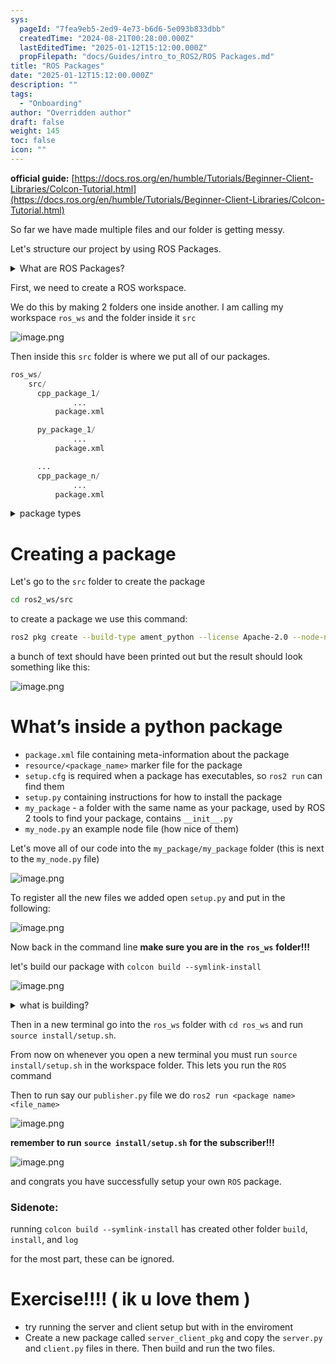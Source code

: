 ```yaml
---
sys:
  pageId: "7fea9eb5-2ed9-4e73-b6d6-5e093b833dbb"
  createdTime: "2024-08-21T00:28:00.000Z"
  lastEditedTime: "2025-01-12T15:12:00.000Z"
  propFilepath: "docs/Guides/intro_to_ROS2/ROS Packages.md"
title: "ROS Packages"
date: "2025-01-12T15:12:00.000Z"
description: ""
tags:
  - "Onboarding"
author: "Overridden author"
draft: false
weight: 145
toc: false
icon: ""
---
```


**official guide:** [https://docs.ros.org/en/humble/Tutorials/Beginner-Client-Libraries/Colcon-Tutorial.html](https://docs.ros.org/en/humble/Tutorials/Beginner-Client-Libraries/Colcon-Tutorial.html)

So far we have made multiple files and our folder is getting messy.

Let's structure our project by using ROS Packages.

<details>

<summary>What are ROS Packages?</summary>

ROS Packages are, as the name implies, packages of code that are highly sharable between ROS developers.

They consist of a folder, `package.xml` file, and source code

```python
      cpp_package_1/
		      ... imagine much code files here ..
          package.xml
```

</details>

First, we need to create a ROS workspace.

We do this by making 2 folders one inside another. I am calling my workspace `ros_ws` and the folder inside it `src`

![image.png](https://prod-files-secure.s3.us-west-2.amazonaws.com/d518164a-d88e-44d1-a4ee-3adb3bd8bce0/70706947-fd18-4537-a67b-e12946812d31/image.png?X-Amz-Algorithm=AWS4-HMAC-SHA256&X-Amz-Content-Sha256=UNSIGNED-PAYLOAD&X-Amz-Credential=ASIAZI2LB4666TLZAHVS%2F20250319%2Fus-west-2%2Fs3%2Faws4_request&X-Amz-Date=20250319T100943Z&X-Amz-Expires=3600&X-Amz-Security-Token=IQoJb3JpZ2luX2VjEBoaCXVzLXdlc3QtMiJHMEUCIEU18uSZGIaQOw39WEAxgs46R%2BbGgRB4PWmZJMeHcIWXAiEAywvdgWXHmNIGRr4gBhxI34zslfG1uy%2BIT%2F1fPq8huv4q%2FwMIcxAAGgw2Mzc0MjMxODM4MDUiDHeaSFbhyCJz%2Fp7lhCrcAzLlukkr1GE0lPIwU%2ByIAWu3ygCFJ6XLgZs3FHROpV%2Bj0LRU2NR11l105SISXqBcMscoEI%2FI%2FJuE%2F2W0pXynYMreGhBvYaK0A%2FP86W9VgJH0NoREtNu2qfg7GFRChC9Rnj8xLGot1FXuwtiR3X%2FAgs0P%2FNTdCNozx3XAsJyHy8IcxNXc7NXldD9lrgfajGrNAc0wlEJGDjaoam8gzL6dRiO3IOHQR0z3nS4TElip4otoc9dK89QJmJJqZsFgsPaSFcj%2F2zyOBWeJ1GNdqiTs5WteSM2Dk8ZqQ000R3lR0C2W8bdA%2FEkQsmMpYqzZtTXbQpmxNKlaDKGCFi7VtN8S6untzzvsdqls%2FE%2FpSzGJphr3VlI90%2FD1VMK%2F8kgMeeLVRbO7EOXykemUk%2BbHkFoBGcsT5hAEzsgmXWcNI28lXZ0vcfuTIPSyl4vFbIRNmaz8FoBWzBqPfHNV%2Bzb3k464xmoGNeQPJm9WjiRUYHY%2FMKSo%2BQAg51s9LhlMjusmVmaZSLJXSZD49q3cVAY92p%2B2DxvOumWPitobtXcNcsfw9rJ2u5MX5SZaEHM0n2Gts7CAXxPQBUpAcyTPa3dXU%2B65Wssb3KKJunpfuxLbeQQv7ETgexXsFJliAvhVCUpHMLyj6r4GOqUBrZw9lOhq9CLMFS4%2FN0eKb3tC5s3uduaihKVWrijSX3lfZZa3kcvNSC7mQ4uECQVDQ5ffvb%2FKKncMdd60kFiqGSPZ4nhAtv2kdhg98YEkIbNrCmGKohsEk2nbl88TCk9yCl9g7R%2BgjJx%2BmtemRtuMpo4R1YIuEQO74%2FEjdmAzBOhlUhyb8f0zDUJEEevsfzpSElx2bXxcaP3uqeILF5cyF8f%2FrG00&X-Amz-Signature=ccdd79e593268ad17a7743e2ef55bd734689554540f684b4e689932a62b126cc&X-Amz-SignedHeaders=host&x-id=GetObject)

Then inside this `src` folder is where we put all of our packages.

```python
ros_ws/
    src/
      cpp_package_1/
		      ...
          package.xml

      py_package_1/
		      ...
          package.xml

      ...
      cpp_package_n/
		      ...
          package.xml

```

<details>

<summary>package types</summary>

packages can be either `C++` or python.

the intern file structure is different for each but for this guide we will stick to creating python packages

</details>

# Creating a package

Let's go to the `src` folder to create the package

```bash
cd ros2_ws/src
```

to create a package we use this command:

```bash
ros2 pkg create --build-type ament_python --license Apache-2.0 --node-name my_node my_package
```

a bunch of text should have been printed out but the result should look something like this:

![image.png](https://prod-files-secure.s3.us-west-2.amazonaws.com/d518164a-d88e-44d1-a4ee-3adb3bd8bce0/e6cf1e3f-8512-4a3e-b131-079f800bf3e8/image.png?X-Amz-Algorithm=AWS4-HMAC-SHA256&X-Amz-Content-Sha256=UNSIGNED-PAYLOAD&X-Amz-Credential=ASIAZI2LB4666TLZAHVS%2F20250319%2Fus-west-2%2Fs3%2Faws4_request&X-Amz-Date=20250319T100943Z&X-Amz-Expires=3600&X-Amz-Security-Token=IQoJb3JpZ2luX2VjEBoaCXVzLXdlc3QtMiJHMEUCIEU18uSZGIaQOw39WEAxgs46R%2BbGgRB4PWmZJMeHcIWXAiEAywvdgWXHmNIGRr4gBhxI34zslfG1uy%2BIT%2F1fPq8huv4q%2FwMIcxAAGgw2Mzc0MjMxODM4MDUiDHeaSFbhyCJz%2Fp7lhCrcAzLlukkr1GE0lPIwU%2ByIAWu3ygCFJ6XLgZs3FHROpV%2Bj0LRU2NR11l105SISXqBcMscoEI%2FI%2FJuE%2F2W0pXynYMreGhBvYaK0A%2FP86W9VgJH0NoREtNu2qfg7GFRChC9Rnj8xLGot1FXuwtiR3X%2FAgs0P%2FNTdCNozx3XAsJyHy8IcxNXc7NXldD9lrgfajGrNAc0wlEJGDjaoam8gzL6dRiO3IOHQR0z3nS4TElip4otoc9dK89QJmJJqZsFgsPaSFcj%2F2zyOBWeJ1GNdqiTs5WteSM2Dk8ZqQ000R3lR0C2W8bdA%2FEkQsmMpYqzZtTXbQpmxNKlaDKGCFi7VtN8S6untzzvsdqls%2FE%2FpSzGJphr3VlI90%2FD1VMK%2F8kgMeeLVRbO7EOXykemUk%2BbHkFoBGcsT5hAEzsgmXWcNI28lXZ0vcfuTIPSyl4vFbIRNmaz8FoBWzBqPfHNV%2Bzb3k464xmoGNeQPJm9WjiRUYHY%2FMKSo%2BQAg51s9LhlMjusmVmaZSLJXSZD49q3cVAY92p%2B2DxvOumWPitobtXcNcsfw9rJ2u5MX5SZaEHM0n2Gts7CAXxPQBUpAcyTPa3dXU%2B65Wssb3KKJunpfuxLbeQQv7ETgexXsFJliAvhVCUpHMLyj6r4GOqUBrZw9lOhq9CLMFS4%2FN0eKb3tC5s3uduaihKVWrijSX3lfZZa3kcvNSC7mQ4uECQVDQ5ffvb%2FKKncMdd60kFiqGSPZ4nhAtv2kdhg98YEkIbNrCmGKohsEk2nbl88TCk9yCl9g7R%2BgjJx%2BmtemRtuMpo4R1YIuEQO74%2FEjdmAzBOhlUhyb8f0zDUJEEevsfzpSElx2bXxcaP3uqeILF5cyF8f%2FrG00&X-Amz-Signature=758227b30d5b67ce2096d963b34d5e05f64d40f74fdb41e8423db24e50cace87&X-Amz-SignedHeaders=host&x-id=GetObject)

# What’s inside a python package

- `package.xml` file containing meta-information about the package
- `resource/<package_name>` marker file for the package
- `setup.cfg` is required when a package has executables, so `ros2 run` can find them
- `setup.py` containing instructions for how to install the package
- `my_package` - a folder with the same name as your package, used by ROS 2 tools to find your package, contains `__init__.py`
- `my_node.py` an example node file (how nice of them)

Let's move all of our code into the `my_package/my_package` folder (this is next to the `my_node.py` file)

![image.png](https://prod-files-secure.s3.us-west-2.amazonaws.com/d518164a-d88e-44d1-a4ee-3adb3bd8bce0/9ce58f11-0da9-4d3e-b86d-506a9685d378/image.png?X-Amz-Algorithm=AWS4-HMAC-SHA256&X-Amz-Content-Sha256=UNSIGNED-PAYLOAD&X-Amz-Credential=ASIAZI2LB4666TLZAHVS%2F20250319%2Fus-west-2%2Fs3%2Faws4_request&X-Amz-Date=20250319T100943Z&X-Amz-Expires=3600&X-Amz-Security-Token=IQoJb3JpZ2luX2VjEBoaCXVzLXdlc3QtMiJHMEUCIEU18uSZGIaQOw39WEAxgs46R%2BbGgRB4PWmZJMeHcIWXAiEAywvdgWXHmNIGRr4gBhxI34zslfG1uy%2BIT%2F1fPq8huv4q%2FwMIcxAAGgw2Mzc0MjMxODM4MDUiDHeaSFbhyCJz%2Fp7lhCrcAzLlukkr1GE0lPIwU%2ByIAWu3ygCFJ6XLgZs3FHROpV%2Bj0LRU2NR11l105SISXqBcMscoEI%2FI%2FJuE%2F2W0pXynYMreGhBvYaK0A%2FP86W9VgJH0NoREtNu2qfg7GFRChC9Rnj8xLGot1FXuwtiR3X%2FAgs0P%2FNTdCNozx3XAsJyHy8IcxNXc7NXldD9lrgfajGrNAc0wlEJGDjaoam8gzL6dRiO3IOHQR0z3nS4TElip4otoc9dK89QJmJJqZsFgsPaSFcj%2F2zyOBWeJ1GNdqiTs5WteSM2Dk8ZqQ000R3lR0C2W8bdA%2FEkQsmMpYqzZtTXbQpmxNKlaDKGCFi7VtN8S6untzzvsdqls%2FE%2FpSzGJphr3VlI90%2FD1VMK%2F8kgMeeLVRbO7EOXykemUk%2BbHkFoBGcsT5hAEzsgmXWcNI28lXZ0vcfuTIPSyl4vFbIRNmaz8FoBWzBqPfHNV%2Bzb3k464xmoGNeQPJm9WjiRUYHY%2FMKSo%2BQAg51s9LhlMjusmVmaZSLJXSZD49q3cVAY92p%2B2DxvOumWPitobtXcNcsfw9rJ2u5MX5SZaEHM0n2Gts7CAXxPQBUpAcyTPa3dXU%2B65Wssb3KKJunpfuxLbeQQv7ETgexXsFJliAvhVCUpHMLyj6r4GOqUBrZw9lOhq9CLMFS4%2FN0eKb3tC5s3uduaihKVWrijSX3lfZZa3kcvNSC7mQ4uECQVDQ5ffvb%2FKKncMdd60kFiqGSPZ4nhAtv2kdhg98YEkIbNrCmGKohsEk2nbl88TCk9yCl9g7R%2BgjJx%2BmtemRtuMpo4R1YIuEQO74%2FEjdmAzBOhlUhyb8f0zDUJEEevsfzpSElx2bXxcaP3uqeILF5cyF8f%2FrG00&X-Amz-Signature=35fcb5e5b7dd1e41ce87c72e41b815ace9df99f4f959da0a032adc26b3825964&X-Amz-SignedHeaders=host&x-id=GetObject)

To register all the new files we added open `setup.py` and put in the following:

![image.png](https://prod-files-secure.s3.us-west-2.amazonaws.com/d518164a-d88e-44d1-a4ee-3adb3bd8bce0/1cd7c262-4cae-4496-9d75-c178537d24a2/image.png?X-Amz-Algorithm=AWS4-HMAC-SHA256&X-Amz-Content-Sha256=UNSIGNED-PAYLOAD&X-Amz-Credential=ASIAZI2LB4666TLZAHVS%2F20250319%2Fus-west-2%2Fs3%2Faws4_request&X-Amz-Date=20250319T100943Z&X-Amz-Expires=3600&X-Amz-Security-Token=IQoJb3JpZ2luX2VjEBoaCXVzLXdlc3QtMiJHMEUCIEU18uSZGIaQOw39WEAxgs46R%2BbGgRB4PWmZJMeHcIWXAiEAywvdgWXHmNIGRr4gBhxI34zslfG1uy%2BIT%2F1fPq8huv4q%2FwMIcxAAGgw2Mzc0MjMxODM4MDUiDHeaSFbhyCJz%2Fp7lhCrcAzLlukkr1GE0lPIwU%2ByIAWu3ygCFJ6XLgZs3FHROpV%2Bj0LRU2NR11l105SISXqBcMscoEI%2FI%2FJuE%2F2W0pXynYMreGhBvYaK0A%2FP86W9VgJH0NoREtNu2qfg7GFRChC9Rnj8xLGot1FXuwtiR3X%2FAgs0P%2FNTdCNozx3XAsJyHy8IcxNXc7NXldD9lrgfajGrNAc0wlEJGDjaoam8gzL6dRiO3IOHQR0z3nS4TElip4otoc9dK89QJmJJqZsFgsPaSFcj%2F2zyOBWeJ1GNdqiTs5WteSM2Dk8ZqQ000R3lR0C2W8bdA%2FEkQsmMpYqzZtTXbQpmxNKlaDKGCFi7VtN8S6untzzvsdqls%2FE%2FpSzGJphr3VlI90%2FD1VMK%2F8kgMeeLVRbO7EOXykemUk%2BbHkFoBGcsT5hAEzsgmXWcNI28lXZ0vcfuTIPSyl4vFbIRNmaz8FoBWzBqPfHNV%2Bzb3k464xmoGNeQPJm9WjiRUYHY%2FMKSo%2BQAg51s9LhlMjusmVmaZSLJXSZD49q3cVAY92p%2B2DxvOumWPitobtXcNcsfw9rJ2u5MX5SZaEHM0n2Gts7CAXxPQBUpAcyTPa3dXU%2B65Wssb3KKJunpfuxLbeQQv7ETgexXsFJliAvhVCUpHMLyj6r4GOqUBrZw9lOhq9CLMFS4%2FN0eKb3tC5s3uduaihKVWrijSX3lfZZa3kcvNSC7mQ4uECQVDQ5ffvb%2FKKncMdd60kFiqGSPZ4nhAtv2kdhg98YEkIbNrCmGKohsEk2nbl88TCk9yCl9g7R%2BgjJx%2BmtemRtuMpo4R1YIuEQO74%2FEjdmAzBOhlUhyb8f0zDUJEEevsfzpSElx2bXxcaP3uqeILF5cyF8f%2FrG00&X-Amz-Signature=3ffc7bf86e7fd71fce8f5660d99fb8466ea41c26861b67a3368aa53200288739&X-Amz-SignedHeaders=host&x-id=GetObject)

Now back in the command line **make sure you are in the** **`ros_ws`** **folder!!!**

let's build our package with `colcon build --symlink-install`

![image.png](https://prod-files-secure.s3.us-west-2.amazonaws.com/d518164a-d88e-44d1-a4ee-3adb3bd8bce0/2f2a0d27-b173-48fd-b189-5f5c0ce65619/image.png?X-Amz-Algorithm=AWS4-HMAC-SHA256&X-Amz-Content-Sha256=UNSIGNED-PAYLOAD&X-Amz-Credential=ASIAZI2LB4666TLZAHVS%2F20250319%2Fus-west-2%2Fs3%2Faws4_request&X-Amz-Date=20250319T100943Z&X-Amz-Expires=3600&X-Amz-Security-Token=IQoJb3JpZ2luX2VjEBoaCXVzLXdlc3QtMiJHMEUCIEU18uSZGIaQOw39WEAxgs46R%2BbGgRB4PWmZJMeHcIWXAiEAywvdgWXHmNIGRr4gBhxI34zslfG1uy%2BIT%2F1fPq8huv4q%2FwMIcxAAGgw2Mzc0MjMxODM4MDUiDHeaSFbhyCJz%2Fp7lhCrcAzLlukkr1GE0lPIwU%2ByIAWu3ygCFJ6XLgZs3FHROpV%2Bj0LRU2NR11l105SISXqBcMscoEI%2FI%2FJuE%2F2W0pXynYMreGhBvYaK0A%2FP86W9VgJH0NoREtNu2qfg7GFRChC9Rnj8xLGot1FXuwtiR3X%2FAgs0P%2FNTdCNozx3XAsJyHy8IcxNXc7NXldD9lrgfajGrNAc0wlEJGDjaoam8gzL6dRiO3IOHQR0z3nS4TElip4otoc9dK89QJmJJqZsFgsPaSFcj%2F2zyOBWeJ1GNdqiTs5WteSM2Dk8ZqQ000R3lR0C2W8bdA%2FEkQsmMpYqzZtTXbQpmxNKlaDKGCFi7VtN8S6untzzvsdqls%2FE%2FpSzGJphr3VlI90%2FD1VMK%2F8kgMeeLVRbO7EOXykemUk%2BbHkFoBGcsT5hAEzsgmXWcNI28lXZ0vcfuTIPSyl4vFbIRNmaz8FoBWzBqPfHNV%2Bzb3k464xmoGNeQPJm9WjiRUYHY%2FMKSo%2BQAg51s9LhlMjusmVmaZSLJXSZD49q3cVAY92p%2B2DxvOumWPitobtXcNcsfw9rJ2u5MX5SZaEHM0n2Gts7CAXxPQBUpAcyTPa3dXU%2B65Wssb3KKJunpfuxLbeQQv7ETgexXsFJliAvhVCUpHMLyj6r4GOqUBrZw9lOhq9CLMFS4%2FN0eKb3tC5s3uduaihKVWrijSX3lfZZa3kcvNSC7mQ4uECQVDQ5ffvb%2FKKncMdd60kFiqGSPZ4nhAtv2kdhg98YEkIbNrCmGKohsEk2nbl88TCk9yCl9g7R%2BgjJx%2BmtemRtuMpo4R1YIuEQO74%2FEjdmAzBOhlUhyb8f0zDUJEEevsfzpSElx2bXxcaP3uqeILF5cyF8f%2FrG00&X-Amz-Signature=259eb66aaf53ebb63dec71f5866c4e4319a1cb7e1dc9a91625d7f2e381b43e3d&X-Amz-SignedHeaders=host&x-id=GetObject)

<details>

<summary>what is building?</summary>

if you are a CS major at Rose-Hulman you will learn the answer to this in CSSE132

but TLDR; is it combines all the code files into one program that can be run easily 

</details>

Then in a new terminal go into the `ros_ws` folder with `cd ros_ws` and run `source install/setup.sh`. 

From now on whenever you open a new terminal you must run `source install/setup.sh` in the workspace folder. This lets you run the `ROS` command

Then to run say our `publisher.py` file we do `ros2 run <package name> <file_name>`

![image.png](https://prod-files-secure.s3.us-west-2.amazonaws.com/d518164a-d88e-44d1-a4ee-3adb3bd8bce0/4f4b1219-3a44-4632-aa0a-ce3471699f59/image.png?X-Amz-Algorithm=AWS4-HMAC-SHA256&X-Amz-Content-Sha256=UNSIGNED-PAYLOAD&X-Amz-Credential=ASIAZI2LB4666TLZAHVS%2F20250319%2Fus-west-2%2Fs3%2Faws4_request&X-Amz-Date=20250319T100943Z&X-Amz-Expires=3600&X-Amz-Security-Token=IQoJb3JpZ2luX2VjEBoaCXVzLXdlc3QtMiJHMEUCIEU18uSZGIaQOw39WEAxgs46R%2BbGgRB4PWmZJMeHcIWXAiEAywvdgWXHmNIGRr4gBhxI34zslfG1uy%2BIT%2F1fPq8huv4q%2FwMIcxAAGgw2Mzc0MjMxODM4MDUiDHeaSFbhyCJz%2Fp7lhCrcAzLlukkr1GE0lPIwU%2ByIAWu3ygCFJ6XLgZs3FHROpV%2Bj0LRU2NR11l105SISXqBcMscoEI%2FI%2FJuE%2F2W0pXynYMreGhBvYaK0A%2FP86W9VgJH0NoREtNu2qfg7GFRChC9Rnj8xLGot1FXuwtiR3X%2FAgs0P%2FNTdCNozx3XAsJyHy8IcxNXc7NXldD9lrgfajGrNAc0wlEJGDjaoam8gzL6dRiO3IOHQR0z3nS4TElip4otoc9dK89QJmJJqZsFgsPaSFcj%2F2zyOBWeJ1GNdqiTs5WteSM2Dk8ZqQ000R3lR0C2W8bdA%2FEkQsmMpYqzZtTXbQpmxNKlaDKGCFi7VtN8S6untzzvsdqls%2FE%2FpSzGJphr3VlI90%2FD1VMK%2F8kgMeeLVRbO7EOXykemUk%2BbHkFoBGcsT5hAEzsgmXWcNI28lXZ0vcfuTIPSyl4vFbIRNmaz8FoBWzBqPfHNV%2Bzb3k464xmoGNeQPJm9WjiRUYHY%2FMKSo%2BQAg51s9LhlMjusmVmaZSLJXSZD49q3cVAY92p%2B2DxvOumWPitobtXcNcsfw9rJ2u5MX5SZaEHM0n2Gts7CAXxPQBUpAcyTPa3dXU%2B65Wssb3KKJunpfuxLbeQQv7ETgexXsFJliAvhVCUpHMLyj6r4GOqUBrZw9lOhq9CLMFS4%2FN0eKb3tC5s3uduaihKVWrijSX3lfZZa3kcvNSC7mQ4uECQVDQ5ffvb%2FKKncMdd60kFiqGSPZ4nhAtv2kdhg98YEkIbNrCmGKohsEk2nbl88TCk9yCl9g7R%2BgjJx%2BmtemRtuMpo4R1YIuEQO74%2FEjdmAzBOhlUhyb8f0zDUJEEevsfzpSElx2bXxcaP3uqeILF5cyF8f%2FrG00&X-Amz-Signature=854899633d77b8b71b64820ea8ece5b5da3365d6c4fe30051083dfc9125471e9&X-Amz-SignedHeaders=host&x-id=GetObject)

**remember to run** **`source install/setup.sh`** **for the subscriber!!!**

![image.png](https://prod-files-secure.s3.us-west-2.amazonaws.com/d518164a-d88e-44d1-a4ee-3adb3bd8bce0/02121119-dad4-49ec-8356-c956108b4243/image.png?X-Amz-Algorithm=AWS4-HMAC-SHA256&X-Amz-Content-Sha256=UNSIGNED-PAYLOAD&X-Amz-Credential=ASIAZI2LB4666TLZAHVS%2F20250319%2Fus-west-2%2Fs3%2Faws4_request&X-Amz-Date=20250319T100943Z&X-Amz-Expires=3600&X-Amz-Security-Token=IQoJb3JpZ2luX2VjEBoaCXVzLXdlc3QtMiJHMEUCIEU18uSZGIaQOw39WEAxgs46R%2BbGgRB4PWmZJMeHcIWXAiEAywvdgWXHmNIGRr4gBhxI34zslfG1uy%2BIT%2F1fPq8huv4q%2FwMIcxAAGgw2Mzc0MjMxODM4MDUiDHeaSFbhyCJz%2Fp7lhCrcAzLlukkr1GE0lPIwU%2ByIAWu3ygCFJ6XLgZs3FHROpV%2Bj0LRU2NR11l105SISXqBcMscoEI%2FI%2FJuE%2F2W0pXynYMreGhBvYaK0A%2FP86W9VgJH0NoREtNu2qfg7GFRChC9Rnj8xLGot1FXuwtiR3X%2FAgs0P%2FNTdCNozx3XAsJyHy8IcxNXc7NXldD9lrgfajGrNAc0wlEJGDjaoam8gzL6dRiO3IOHQR0z3nS4TElip4otoc9dK89QJmJJqZsFgsPaSFcj%2F2zyOBWeJ1GNdqiTs5WteSM2Dk8ZqQ000R3lR0C2W8bdA%2FEkQsmMpYqzZtTXbQpmxNKlaDKGCFi7VtN8S6untzzvsdqls%2FE%2FpSzGJphr3VlI90%2FD1VMK%2F8kgMeeLVRbO7EOXykemUk%2BbHkFoBGcsT5hAEzsgmXWcNI28lXZ0vcfuTIPSyl4vFbIRNmaz8FoBWzBqPfHNV%2Bzb3k464xmoGNeQPJm9WjiRUYHY%2FMKSo%2BQAg51s9LhlMjusmVmaZSLJXSZD49q3cVAY92p%2B2DxvOumWPitobtXcNcsfw9rJ2u5MX5SZaEHM0n2Gts7CAXxPQBUpAcyTPa3dXU%2B65Wssb3KKJunpfuxLbeQQv7ETgexXsFJliAvhVCUpHMLyj6r4GOqUBrZw9lOhq9CLMFS4%2FN0eKb3tC5s3uduaihKVWrijSX3lfZZa3kcvNSC7mQ4uECQVDQ5ffvb%2FKKncMdd60kFiqGSPZ4nhAtv2kdhg98YEkIbNrCmGKohsEk2nbl88TCk9yCl9g7R%2BgjJx%2BmtemRtuMpo4R1YIuEQO74%2FEjdmAzBOhlUhyb8f0zDUJEEevsfzpSElx2bXxcaP3uqeILF5cyF8f%2FrG00&X-Amz-Signature=36eded6bdb55c10184a5e14a301258d8b9108e7494ecbe1967648af50c2285d2&X-Amz-SignedHeaders=host&x-id=GetObject)

and congrats you have successfully setup your own `ROS` package.

### Sidenote:

running `colcon build --symlink-install` has created other folder `build`, `install`, and `log`

for the most part, these can be ignored.

# Exercise!!!! ( ik u love them )

- try running the server and client setup but with in the enviroment
- Create a new package called `server_client_pkg` and copy the `server.py` and `client.py` files in there. Then build and run the two files.
